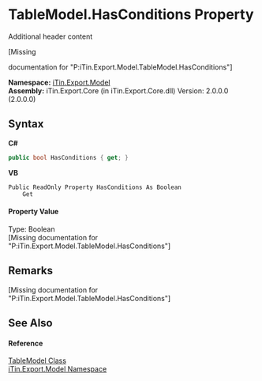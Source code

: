 # TableModel.HasConditions Property 
Additional header content 

\[Missing <summary> documentation for "P:iTin.Export.Model.TableModel.HasConditions"\]

**Namespace:**&nbsp;<a href="N_iTin_Export_Model">iTin.Export.Model</a><br />**Assembly:**&nbsp;iTin.Export.Core (in iTin.Export.Core.dll) Version: 2.0.0.0 (2.0.0.0)

## Syntax

**C#**<br />
``` C#
public bool HasConditions { get; }
```

**VB**<br />
``` VB
Public ReadOnly Property HasConditions As Boolean
	Get
```


#### Property Value
Type: Boolean<br />\[Missing <value> documentation for "P:iTin.Export.Model.TableModel.HasConditions"\]

## Remarks
\[Missing <remarks> documentation for "P:iTin.Export.Model.TableModel.HasConditions"\]

## See Also


#### Reference
<a href="T_iTin_Export_Model_TableModel">TableModel Class</a><br /><a href="N_iTin_Export_Model">iTin.Export.Model Namespace</a><br />